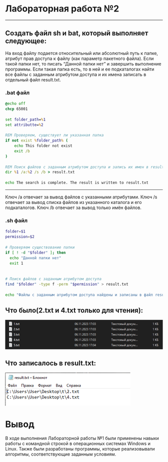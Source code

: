 # Лабораторная работа №2
---
## Создать файл sh и bat, который выполняет следующее:
На вход файлу подается относительный или абсолютный путь к папке, атрибут прав доступа к файлу (как параметр пакетного файла). Если такой папки нет, то писать “Данной папки нет” и завершить выполнение программы. Если такая папка есть, то в ней и ее подкаталогах найти все файлы с заданным атрибутом доступа и их имена записать в отдельный файл result.txt.

### .bat файл
```bat
@echo off
chcp 65001

set folder_path=%1
set attributte=%2

REM Проверяем, существует ли указанная папка
if not exist %folder_path% (
    echo This folder not exist
    exit /b
)

REM Поиск файлов с заданным атрибутом доступа и запись их имен в result.txt
dir %1 /a:%2 /s /b > result.txt 

echo The search is complete. The result is written to result.txt
```

---
Ключ /a отвечает за вывод файлов с указанными атрибутами.
Ключ /s отвечает за вывод списка файлов из указанного каталога и его подкаталогов.
Ключ /b отвечает за вывод только имён файлов.

### .sh файл

```sh
folder=$1
permission=$2

# Проверяем существование папки
if [ ! -d "$folder" ]; then
  echo "Данной папки нет"
  exit 1


# Поиск файлов с заданным атрибутом доступа
find "$folder" -type f -perm "$permission" > result.txt

echo "Файлы с заданным атрибутом доступа найдены и записаны в файл result.txt"
```
## Что было(2.txt и 4.txt только для чтения):

![IMG_1](img_1.png)

## Что записалось в result.txt:

![IMG_2](img_2.png)
# Вывод

В ходе выполнения Лабораторной работы №1 были применены навыки работы с командной строкой в операционных системах Windows и Linux. Также были разработаны программы, которые реализовывали алгоритмы, соответствующие заданным условиям.
        
